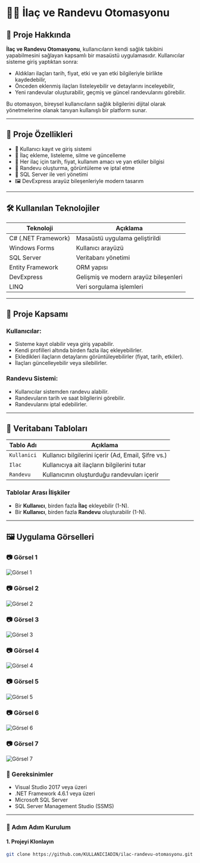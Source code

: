 
# 💊📅 İlaç ve Randevu Otomasyonu

## 📘 Proje Hakkında

**İlaç ve Randevu Otomasyonu**, kullanıcıların kendi sağlık takibini yapabilmesini sağlayan kapsamlı bir masaüstü uygulamasıdır. Kullanıcılar sisteme giriş yaptıktan sonra:

- Aldıkları ilaçları tarih, fiyat, etki ve yan etki bilgileriyle birlikte kaydedebilir,
- Önceden eklenmiş ilaçları listeleyebilir ve detaylarını inceleyebilir,
- Yeni randevular oluşturabilir, geçmiş ve güncel randevularını görebilir.

Bu otomasyon, bireysel kullanıcıların sağlık bilgilerini dijital olarak yönetmelerine olanak tanıyan kullanışlı bir platform sunar.

---

## 🎯 Proje Özellikleri

- 🔐 Kullanıcı kayıt ve giriş sistemi
- 💊 İlaç ekleme, listeleme, silme ve güncelleme
- 📄 Her ilaç için tarih, fiyat, kullanım amacı ve yan etkiler bilgisi
- 📅 Randevu oluşturma, görüntüleme ve iptal etme
- 🧠 SQL Server ile veri yönetimi
- 🖼️ DevExpress arayüz bileşenleriyle modern tasarım

---

## 🛠️ Kullanılan Teknolojiler

| Teknoloji            | Açıklama                                     |
|----------------------|----------------------------------------------|
| C# (.NET Framework)  | Masaüstü uygulama geliştirildi               |
| Windows Forms        | Kullanıcı arayüzü                            |
| SQL Server           | Veritabanı yönetimi                          |
| Entity Framework     | ORM yapısı                                   |
| DevExpress           | Gelişmiş ve modern arayüz bileşenleri        |
| LINQ                 | Veri sorgulama işlemleri                     |

---

## 🧭 Proje Kapsamı

### Kullanıcılar:
- Sisteme kayıt olabilir veya giriş yapabilir.
- Kendi profilleri altında birden fazla ilaç ekleyebilirler.
- Ekledikleri ilaçların detaylarını görüntüleyebilirler (fiyat, tarih, etkiler).
- İlaçları güncelleyebilir veya silebilirler.

### Randevu Sistemi:
- Kullanıcılar sistemden randevu alabilir.
- Randevuların tarih ve saat bilgilerini görebilir.
- Randevularını iptal edebilirler.

---

## 🔌 Veritabanı Tabloları

| Tablo Adı   | Açıklama                                          |
|-------------|---------------------------------------------------|
| `Kullanici` | Kullanıcı bilgilerini içerir (Ad, Email, Şifre vs.) |
| `Ilac`      | Kullanıcıya ait ilaçların bilgilerini tutar         |
| `Randevu`   | Kullanıcının oluşturduğu randevuları içerir         |

### Tablolar Arası İlişkiler

- Bir **Kullanıcı**, birden fazla **İlaç** ekleyebilir (1-N).
- Bir **Kullanıcı**, birden fazla **Randevu** oluşturabilir (1-N).

---
## 🖼️ Uygulama Görselleri

### 📷 Görsel 1
![Görsel 1](./images/ekran-goruntusu-2025-04-25-145426.png)

### 📷 Görsel 2
![Görsel 2](./images/ekran-goruntusu-2025-04-25-145500.png)

### 📷 Görsel 3
![Görsel 3](./images/ekran-goruntusu-2025-04-25-150023.png)

### 📷 Görsel 4
![Görsel 4](./images/ekran-goruntusu-2025-04-25-150231.png)

### 📷 Görsel 5
![Görsel 5](./images/ekran-goruntusu-2025-04-25-150458.png)

### 📷 Görsel 6
![Görsel 6](./images/ekran-goruntusu-2025-04-25-150522.png)

### 📷 Görsel 7
![Görsel 7](./images/ekran-goruntusu-2025-04-25-150805.png)


### 📌 Gereksinimler

- Visual Studio 2017 veya üzeri
- .NET Framework 4.6.1 veya üzeri
- Microsoft SQL Server
- SQL Server Management Studio (SSMS)

---

### 🚀 Adım Adım Kurulum

#### 1. Projeyi Klonlayın

```bash
git clone https://github.com/KULLANICIADIN/ilac-randevu-otomasyonu.git
